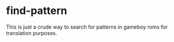 # find-pattern

This is just a crude way to search for patterns in gameboy roms for translation purposes.
